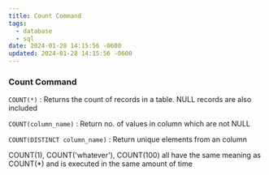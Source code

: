```yaml
---
title: Count Command
tags:
  - database
  - sql
date: 2024-01-28 14:15:56 -0600
updated: 2024-01-28 14:15:56 -0600
---
```


### Count Command

`COUNT(*)` : Returns the count of records in a table. NULL records are also included

`COUNT(column_name)` : Return no. of values in column which are not NULL

`COUNT(DISTINCT column_name)` : Return unique elements from an column

COUNT(1), COUNT('whatever'), COUNT(100) all have the same meaning as COUNT(\*) and is executed in the same amount of time
